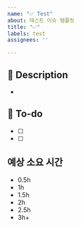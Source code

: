 ```yaml
---
name: "✅ Test"
about: 테스트 이슈 템플릿
title: "✅"
labels: test
assignees: ''

---
```


## 📌 Description
- 

## 📝 To-do
- [ ] 
- [ ]

## 예상 소요 시간
- 0.5h
- 1h
- 1.5h
- 2h
- 2.5h
- 3h+
